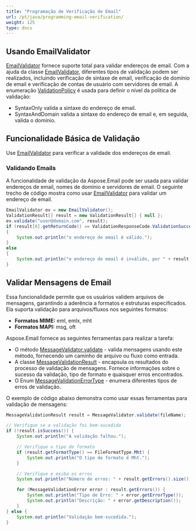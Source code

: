 ```yaml
---
title: "Programação de Verificação de Email"
url: /pt/java/programming-email-verification/
weight: 125
type: docs
---
```



## **Usando EmailValidator**
[EmailValidator](https://apireference.aspose.com/email/java/com.aspose.email/EmailValidator) fornece suporte total para validar endereços de email. Com a ajuda da classe [EmailValidator](https://apireference.aspose.com/email/java/com.aspose.email/EmailValidator), diferentes tipos de validação podem ser realizados, incluindo verificação de sintaxe de email, verificação de domínio de email e verificação de contas de usuário com servidores de email. A enumeração [ValidationPolicy](https://apireference.aspose.com/email/java/com.aspose.email/ValidationPolicy) é usada para definir o nível da política de validação:

- SyntaxOnly valida a sintaxe do endereço de email.
- SyntaxAndDomain valida a sintaxe do endereço de email e, em seguida, valida o domínio.
## **Funcionalidade Básica de Validação**
Use [EmailValidator](https://apireference.aspose.com/email/java/com.aspose.email/EmailValidator) para verificar a validade dos endereços de email.
### **Validando Emails**
A funcionalidade de validação da Aspose.Email pode ser usada para validar endereços de email, nomes de domínio e servidores de email. O seguinte trecho de código mostra como usar [EmailValidator](https://apireference.aspose.com/email/java/com.aspose.email/EmailValidator) para validar um endereço de email.


~~~Java
EmailValidator ev = new EmailValidator();
ValidationResult[] result = new ValidationResult[] { null };
ev.validate("user@domain.com", result);
if (result[0].getReturnCode() == ValidationResponseCode.ValidationSuccess)
{
    System.out.println("o endereço de email é válido.");
}
else
{
    System.out.println("o endereço de email é inválido, por " + result[0].getMessage());
}
~~~
## **Validar Mensagens de Email**

Essa funcionalidade permite que os usuários validem arquivos de mensagens, garantindo a aderência a formatos e estruturas especificados. Ela suporta validação para arquivos/fluxos nos seguintes formatos:

- **Formatos MIME:** eml, emlx, mht
- **Formatos MAPI:** msg, oft

Aspose.Email fornece as seguintes ferramentas para realizar a tarefa:

- O método [MessageValidator.validate](https://reference.aspose.com/email/java/com.aspose.email/messagevalidator/#validate-java.lang.String-) - valida mensagens usando este método, fornecendo um caminho de arquivo ou fluxo como entrada.
- A classe [MessageValidationResult](https://reference.aspose.com/email/java/com.aspose.email/messagevalidationresult/) - encapsula os resultados do processo de validação de mensagens. Fornece informações sobre o sucesso da validação, tipo de formato e quaisquer erros encontrados.
- O Enum [MessageValidationErrorType](https://reference.aspose.com/email/java/com.aspose.email/messagevalidationerrortype/) - enumera diferentes tipos de erros de validação.

O exemplo de código abaixo demonstra como usar essas ferramentas para validação de mensagens:

```java
MessageValidationResult result = MessageValidator.validate(fileName);

// Verifique se a validação foi bem-sucedida
if (!result.isSuccess()) {
    System.out.println("A validação falhou.");

    // Verifique o tipo de formato
    if (result.getFormatType() == FileFormatType.Mht) {
        System.out.println("O tipo de formato é Mht.");
    }

    // Verifique e exiba os erros
    System.out.println("Número de erros: " + result.getErrors().size());

    for (MessageValidationError error : result.getErrors()) {
        System.out.println("Tipo de Erro: " + error.getErrorType());
        System.out.println("Descrição: " + error.getDescription());
    }
} else {
    System.out.println("Validação bem-sucedida.");
}
```
